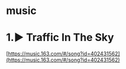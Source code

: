 # music
# 1.▶ Traffic In The Sky
[https://music.163.com/#/song?id=402431562](https://music.163.com/#/song?id=402431562)
